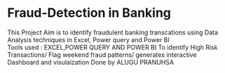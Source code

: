 # Fraud-Detection in Banking
This Project Aim is to identify fraudulent banking transcations using Data Analysis techniques in Excel, Power query and Power BI  
Tools used : EXCEL,POWER QUERY AND POWER BI
To identify High Risk Transactions/ Flag weekend fraud patterns/ generates interactive Dashboard and visulaization
Done by ALUGU PRANUHSA
